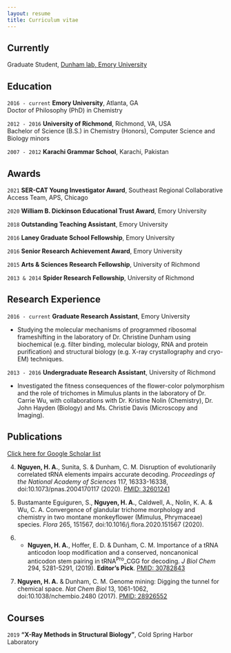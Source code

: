 ```yaml
---
layout: resume
title: Curriculum vitae
---
```


## Currently

Graduate Student, [Dunham lab, Emory University](http://www.biochem.emory.edu/dunham/) 

## Education

`2016 - current`
__Emory University__, Atlanta, GA  
Doctor of Philosophy (PhD) in Chemistry

`2012 - 2016`
__University of Richmond__, Richmond, VA, USA  
Bachelor of Science (B.S.) in Chemistry (Honors), Computer Science and Biology minors

`2007 - 2012`
__Karachi Grammar School__, Karachi, Pakistan

## Awards
`2021`
__SER-CAT Young Investigator Award__, Southeast Regional Collaborative Access Team, APS, Chicago

`2020`
__William B. Dickinson Educational Trust Award__, Emory University 

`2018`
__Outstanding Teaching Assistant__, Emory University 

`2016`
__Laney Graduate School Fellowship__, Emory University 

`2016`
__Senior Research Achievement Award__, Emory University 

`2015`
__Arts & Sciences Research Fellowship__, University of Richmond 

`2013 & 2014`
__Spider Research Fellowship__, University of Richmond 


## Research Experience

`2016 - current`
__Graduate Research Assistant__, Emory University 

- Studying the molecular mechanisms of programmed ribosomal frameshifting in the laboratory of Dr. Christine Dunham using biochemical (e.g. filter binding, molecular biology, RNA and protein purification) and structural biology (e.g. X-ray crystallography and cryo-EM) techniques.

`2013 - 2016`
__Undergraduate Research Assistant__, University of Richmond 

- Investigated the fitness consequences of the flower-color polymorphism and the role of trichomes in Mimulus plants in the laboratory of Dr. Carrie Wu, with collaborations with Dr. Kristine Nolin (Chemistry), Dr. John Hayden (Biology) and Ms. Christie Davis (Microscopy and Imaging).

## Publications

[Click here for Google Scholar list](https://scholar.google.com/citations?user=Tlxj6igAAAAJ&hl=en)

4. __Nguyen, H. A.__, Sunita, S. & Dunham, C. M. Disruption of evolutionarily correlated tRNA elements impairs accurate decoding. *Proceedings of the National Academy of Sciences* 117, 16333-16338, doi:10.1073/pnas.2004170117 (2020). [PMID: 32601241](https://pubmed.ncbi.nlm.nih.gov/32601241/)

3. Bustamante Eguiguren, S., __Nguyen, H. A.__, Caldwell, A., Nolin, K. A. & Wu, C. A. Convergence of glandular trichome morphology and chemistry in two montane monkeyflower (Mimulus, Phrymaceae) species. _Flora_ 265, 151567, doi:10.1016/j.flora.2020.151567 (2020).

2. * __Nguyen, H. A.__, Hoffer, E. D. & Dunham, C. M. Importance of a tRNA anticodon loop modification and a conserved, noncanonical anticodon stem pairing in tRNA<sup>Pro</sup>_CGG for decoding. *J Biol Chem* 294, 5281-5291,  (2019). __Editor’s Pick__. [PMID: 30782843](https://pubmed.ncbi.nlm.nih.gov/30782843/)

1. __Nguyen, H. A.__ & Dunham, C. M. Genome mining: Digging the tunnel for chemical space. *Nat Chem Biol* 13, 1061-1062, doi:10.1038/nchembio.2480 (2017). [PMID: 28926552](https://pubmed.ncbi.nlm.nih.gov/28926552/)

## Courses
`2019`
__“X-Ray Methods in Structural Biology”__, Cold Spring Harbor Laboratory

<!-- ### Footer

Last updated: April 2021 -->


